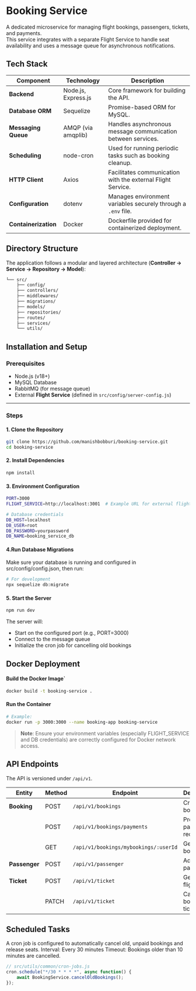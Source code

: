 # Booking Service

A dedicated microservice for managing flight bookings, passengers, tickets, and payments.  
This service integrates with a separate Flight Service to handle seat availability and uses a message queue for asynchronous notifications.

## Tech Stack

| Component | Technology | Description |
|------------|-------------|--------------|
| **Backend** | Node.js, Express.js | Core framework for building the API. |
| **Database ORM** | Sequelize | Promise-based ORM for MySQL. |
| **Messaging Queue** | AMQP (via amqplib) | Handles asynchronous message communication between services. |
| **Scheduling** | node-cron | Used for running periodic tasks such as booking cleanup. |
| **HTTP Client** | Axios | Facilitates communication with the external Flight Service. |
| **Configuration** | dotenv | Manages environment variables securely through a `.env` file. |
| **Containerization** | Docker | Dockerfile provided for containerized deployment. |

## Directory Structure

The application follows a modular and layered architecture (**Controller → Service → Repository → Model**):
```bash
└── src/
    ├── config/
    ├── controllers/
    ├── middlewares/
    ├── migrations/
    ├── models/
    ├── repositories/
    ├── routes/
    ├── services/
    └── utils/
```
## Installation and Setup

### Prerequisites

- Node.js (v18+)
- MySQL Database
- RabbitMQ (for message queue)
- External **Flight Service** (defined in `src/config/server-config.js`)

---

### Steps

#### 1. Clone the Repository

```bash
git clone https://github.com/manishbobburi/booking-service.git
cd booking-service
```

#### 2. Install Dependencies

```bash
npm install
```

#### 3. Environment Configuration

```bash
PORT=3000
FLIGHT_SERVICE=http://localhost:3001  # Example URL for external flight service

# Database credentials
DB_HOST=localhost
DB_USER=root
DB_PASSWORD=yourpassword
DB_NAME=booking_service_db
```

#### 4.Run Database Migrations

Make sure your database is running and configured in src/config/config.json, then run:

```bash
# For development
npx sequelize db:migrate
```

#### 5. Start the Server

```bash
npm run dev
```
The server will:
- Start on the configured port (e.g., PORT=3000)
- Connect to the message queue
- Initialize the cron job for cancelling old bookings

## Docker Deployment

#### Build the Docker Image`
```bash
docker build -t booking-service .
```
#### Run the Container
```bash
# Example:
docker run -p 3000:3000 --name booking-app booking-service
```
> **Note**: Ensure your environment variables (especially FLIGHT_SERVICE and DB credentials) are correctly configured for Docker network access.

## API Endpoints

The API is versioned under `/api/v1`.

| Entity     | Method | Endpoint | Description | Middleware / Controller |
|-------------|---------|-----------|--------------|--------------------------|
| **Booking** | POST | `/api/v1/bookings` | Create new booking | `BookingController.createBooking` |
|              | POST | `/api/v1/bookings/payments` | Process payment request | `BookingController.makePayment` |
|              | GET | `/api/v1/bookings/mybookings/:userId` | Get user bookings | `BookingController.getBookingsByUserId` |
| **Passenger** | POST | `/api/v1/passenger` | Add new passenger | `PassengerMiddlewares.validatePassengerdata`, `PassengerController.createPassenger` |
| **Ticket** | POST | `/api/v1/ticket` | Generate flight ticket | `TicketMiddlewares.validateTicketdata`, `TicketController.createTicket` |
|              | PATCH | `/api/v1/ticket` | Cancel booked ticket | `TicketController.cancelTicket` |

## Scheduled Tasks
A cron job is configured to automatically cancel old, unpaid bookings and release seats.
Interval: Every 30 minutes
Timeout: Bookings older than 10 minutes are cancelled.

```javascript
// src/utils/common/cron-jobs.js
cron.schedule("*/30 * * * *", async function() {
    await BookingService.cancelOldBookings();
});
```